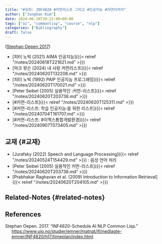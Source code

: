 ```yaml
---
title: "#강좌: INF4820 #커먼리스프 그리고 #인공지능 #자연어처리"
author: ["Junghan Kim"]
date: 2024-06-20T20:22:00+09:00
tags: ["ai", "commonlisp", "course", "nlp"]
categories: ["Bibliography"]
draft: false
---
```


(<a href="#citeproc_bib_item_1">Stephan Oepen 2017</a>)

-   [피터 노빅 (2021) AIMA 인공지능]({{< relref "/notes/20240618T221621.md" >}})
-   [마크 왓슨 (2024) 내 사랑 커먼리스프]({{< relref "/notes/20240620T132208.md" >}})
-   [피터 노빅 (1992) PAIP 인공지능 프로그래밍]({{< relref "/notes/20240620T170021.md" >}})
-   [Peter Seibel (2005) 실용적인 :커먼-리스프]({{< relref "/notes/20240620T203738.md" >}})
-   [#커먼-리스프]({{< relref "/notes/20240620T125311.md" >}})
-   [#커먼-리스프: 학습 인공지능:을 위한 리스프]({{< relref "/notes/20240704T161707.md" >}})
-   [#커먼-리스프: #이맥스통합개발환경]({{< relref "/notes/20240907T073405.md" >}})


## 교재 {#교재}

-   [Jurafsky (2022) Speech and Language Processing]({{< relref "/notes/20240524T154429.md" >}}) : 음성 언어 처리
-   [Peter Seibel (2005) 실용적인 커먼-리스프]({{< relref "/notes/20240620T203738.md" >}})
-   [Prabhakar Raghavan et al. (2009) Introduction to Information Retrieval]({{< relref "/notes/20240620T204105.md" >}})


## Related-Notes {#related-notes}

## References

<style>.csl-entry{text-indent: -1.5em; margin-left: 1.5em;}</style><div class="csl-bib-body">
  <div class="csl-entry"><a id="citeproc_bib_item_1"></a>Stephan Oepen. 2017. “INF4820-Schedule AI NLP Common Lisp.” <a href="https://www.uio.no/studier/emner/matnat/ifi/nedlagte-emner/INF4820/h17/timeplan/index.html">https://www.uio.no/studier/emner/matnat/ifi/nedlagte-emner/INF4820/h17/timeplan/index.html</a>.</div>
</div>
